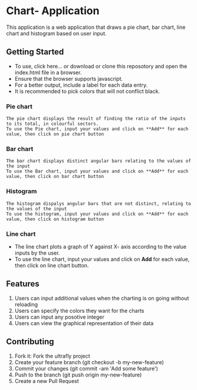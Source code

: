 # Chart- Application

This application is a web application that draws a pie chart, bar chart, line chart and histogram based on user input.



## Getting Started

- To use, click here... or download or clone this reposotory and open the index.html file in a browser.
- Ensure that the browser supports javascript. 
- For a better output, include a label for each data entry.
- It is recommended to pick colors that will not conflict black.

### Pie chart
	The pie chart displays the result of finding the ratio of the inputs to its total, in colourful sectors.
	To use the Pie chart, input your values and click on **Add** for each value, then click on pie chart button

### Bar chart
	The bar chart displays distinct angular bars relating to the values of the input
	To use the Bar chart, input your values and click on **Add** for each value, then click on bar chart button

### Histogram
	The histogram dispalys angular bars that are not distinct, relating to the values of the input
	To use the histogram, input your values and click on **Add** for each value, then click on histogram button

### Line chart
- The line chart plots a graph of Y against X- axis according to the value inputs by the user.
- To use the line chart, input your values and click on **Add** for each value, then click on 
	   line chart button.

## Features
1. Users can input additional values when the charting is on going without reloading
2. Users can specify the colors they want for the charts
3. Users can input any posotive integer
4. Users can view the graphical representation of their data

	

## Contributing

  1. Fork it: Fork the ultrafly project
  2. Create your feature branch (git checkout -b my-new-feature)
  3. Commit your changes (git commit -am 'Add some feature')
  4. Push to the branch (git push origin my-new-feature)
  5. Create a new Pull Request
